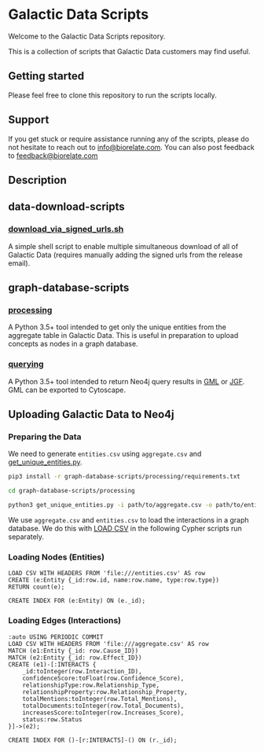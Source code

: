 # Galactic Data Scripts

Welcome to the Galactic Data Scripts repository.

This is a collection of scripts that Galactic Data customers may find useful.

## Getting started

Please feel free to clone this repository to run the scripts locally.

## Support

If you get stuck or require assistance running any of the scripts, please do not hesitate to reach out to info@biorelate.com. You can also post feedback to feedback@biorelate.com

## Description

## data-download-scripts

### [download_via_signed_urls.sh](./data-download-scripts/download_via_signed_urls.sh)

A simple shell script to enable multiple simultaneous download of all of Galactic Data (requires manually adding the signed urls from the release email).

## graph-database-scripts

### [processing](./graph-database-scripts/processing)

A Python 3.5+ tool intended to get only the unique entities from the aggregate table in Galactic Data. This is useful in preparation to upload concepts as nodes in a graph database.

### [querying](./graph-database-scripts/querying)

A Python 3.5+ tool intended to return Neo4j query results in [GML](https://en.wikipedia.org/wiki/Graph_Modelling_Language) or [JGF](https://jsongraphformat.info/). GML can be exported to Cytoscape.

## Uploading Galactic Data to Neo4j
### Preparing the Data

We need to generate `entities.csv` using `aggregate.csv` and [get_unique_entities.py](./graph-database-scripts/processing/get_unique_entities/get_unique_entities.py).

```bash
pip3 install -r graph-database-scripts/processing/requirements.txt 
```
```bash
cd graph-database-scripts/processing
```
```bash
python3 get_unique_entities.py -i path/to/aggregate.csv -o path/to/entities.csv
```

We use `aggregate.csv` and `entities.csv` to load the interactions in a graph database. 
We do this with [LOAD CSV](https://neo4j.com/docs/cypher-manual/current/clauses/load-csv/) in the following Cypher scripts run separately.

### Loading Nodes (Entities)
```roomsql
LOAD CSV WITH HEADERS FROM 'file:///entities.csv' AS row
CREATE (e:Entity {_id:row.id, name:row.name, type:row.type})
RETURN count(e);

CREATE INDEX FOR (e:Entity) ON (e._id);
```
### Loading Edges (Interactions)
```roomsql
:auto USING PERIODIC COMMIT
LOAD CSV WITH HEADERS FROM 'file:///aggregate.csv' AS row
MATCH (e1:Entity {_id: row.Cause_ID})
MATCH (e2:Entity {_id: row.Effect_ID})
CREATE (e1)-[:INTERACTS {
    _id:toInteger(row.Interaction_ID),
    confidenceScore:toFloat(row.Confidence_Score),
    relationshipType:row.Relationship_Type,
    relationshipProperty:row.Relationship_Property,
    totalMentions:toInteger(row.Total_Mentions),
    totalDocuments:toInteger(row.Total_Documents),
    increasesScore:toInteger(row.Increases_Score),
    status:row.Status
}]->(e2);

CREATE INDEX FOR ()-[r:INTERACTS]-() ON (r._id);
```
